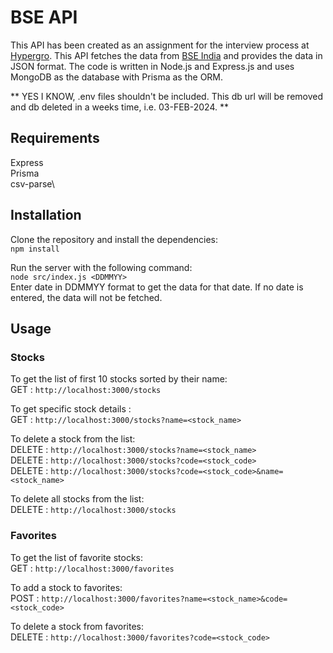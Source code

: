 # BSE API

This API has been created as an assignment for the interview process at [Hypergro](https://hypergro.ai/). This API fetches the data from [BSE India](https://www.bseindia.com/) and provides the data in JSON format. The code is written in Node.js and Express.js and uses MongoDB as the database with Prisma as the ORM.

** YES I KNOW, .env files shouldn't be included. This db url will be removed and db deleted in a weeks time, i.e. 03-FEB-2024. **

## Requirements

Express\
Prisma\
csv-parse\

## Installation

Clone the repository and install the dependencies:\
`npm install`

Run the server with the following command:\
`node src/index.js <DDMMYY>`\
Enter date in DDMMYY format to get the data for that date. If no date is entered, the data will not be fetched.

## Usage

### Stocks

To get the list of first 10 stocks sorted by their name:\
GET : `http://localhost:3000/stocks`

To get specific stock details :\
GET : `http://localhost:3000/stocks?name=<stock_name>`

To delete a stock from the list:\
DELETE : `http://localhost:3000/stocks?name=<stock_name>`\
DELETE : `http://localhost:3000/stocks?code=<stock_code>`\
DELETE : `http://localhost:3000/stocks?code=<stock_code>&name=<stock_name>`

To delete all stocks from the list:\
DELETE : `http://localhost:3000/stocks`

### Favorites

To get the list of favorite stocks:\
GET : `http://localhost:3000/favorites`

To add a stock to favorites:\
POST : `http://localhost:3000/favorites?name=<stock_name>&code=<stock_code>`

To delete a stock from favorites:\
DELETE : `http://localhost:3000/favorites?code=<stock_code>`

